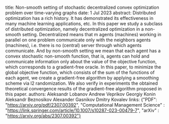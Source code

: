 title: Non-smooth setting of stochastic decentralized convex optimization problem over time-varying graphs
date: 1 Jul 2023
abstract: Distributed optimization has a rich history. It has demonstrated its effectiveness in many machine learning applications, etc. In this paper we study a subclass of distributed optimization, namely decentralized optimization in a non-smooth setting. Decentralized means that m agents (machines) working in parallel on one problem communicate only with the neighbors agents (machines), i.e. there is no (central) server through which agents communicate. And by non-smooth setting we mean that each agent has a convex stochastic non-smooth function, that is, agents can hold and communicate information only about the value of the objective function, which corresponds to a gradient-free oracle. In this paper, to minimize the global objective function, which consists of the sum of the functions of each agent, we create a gradient-free algorithm by applying a smoothing scheme via l2 randomization. We also verify in experiments the obtained theoretical convergence results of the gradient-free algorithm proposed in this paper.
authors:        Aleksandr Lobanov
                Andrew Veprikov
                Georgiy Konin
                Aleksandr Beznosikov
                Alexander Gasnikov
                Dmitry Kovalev
links: {"PDF": "https://arxiv.org/pdf/2307.00392", "Computational Management Science" : "https://link.springer.com/article/10.1007/s10287-023-00479-7", "arXiv" : "https://arxiv.org/abs/2307.00392"}